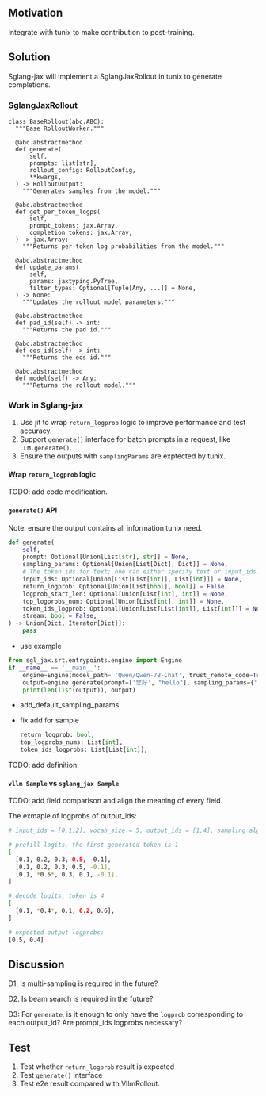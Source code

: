 ## Motivation

Integrate with tunix to make contribution to post-training.

## Solution

Sglang-jax will implement a SglangJaxRollout in tunix to generate completions.

### SglangJaxRollout

```python3
class BaseRollout(abc.ABC):
  """Base RolloutWorker."""

  @abc.abstractmethod
  def generate(
      self,
      prompts: list[str],
      rollout_config: RolloutConfig,
      **kwargs,
  ) -> RolloutOutput:
    """Generates samples from the model."""

  @abc.abstractmethod
  def get_per_token_logps(
      self,
      prompt_tokens: jax.Array,
      completion_tokens: jax.Array,
  ) -> jax.Array:
    """Returns per-token log probabilities from the model."""

  @abc.abstractmethod
  def update_params(
      self,
      params: jaxtyping.PyTree,
      filter_types: Optional[Tuple[Any, ...]] = None,
  ) -> None:
    """Updates the rollout model parameters."""

  @abc.abstractmethod
  def pad_id(self) -> int:
    """Returns the pad id."""

  @abc.abstractmethod
  def eos_id(self) -> int:
    """Returns the eos id."""

  @abc.abstractmethod
  def model(self) -> Any:
    """Returns the rollout model."""
```

### Work in Sglang-jax

1. Use jit to wrap `return_logprob` logic to improve performance and test accuracy.
2. Support `generate()` interface for batch prompts in a request, like `LLM.generate()`.
3. Ensure the outputs with `samplingParams` are exptected by tunix.

#### Wrap `return_logprob` logic

TODO: add code modification.

#### `generate()` API

Note: ensure the output contains all information tunix need.

```python
def generate(
    self,
    prompt: Optional[Union[List[str], str]] = None,
    sampling_params: Optional[Union[List[Dict], Dict]] = None,
    # The token ids for text; one can either specify text or input_ids.
    input_ids: Optional[Union[List[List[int]], List[int]]] = None,
    return_logprob: Optional[Union[List[bool], bool]] = False,
    logprob_start_len: Optional[Union[List[int], int]] = None,
    top_logprobs_num: Optional[Union[List[int], int]] = None,
    token_ids_logprob: Optional[Union[List[List[int]], List[int]]] = None,
    stream: bool = False,
) -> Union[Dict, Iterator[Dict]]:
    pass
```

- use example

```python
from sgl_jax.srt.entrypoints.engine import Engine
if __name__ == '__main__':
    engine=Engine(model_path= 'Qwen/Qwen-7B-Chat', trust_remote_code=True, dist_init_addr='0.0.0.0:10011', nnodes=1 , tp_size=4, device='tpu' ,random_seed=3, node_rank=0, mem_fraction_static=0.4, chunked_prefill_size=8192, download_dir='/tmp', dtype='bfloat16', precompile_bs_paddings = [64], max_running_requests = 64, skip_server_warmup=True, attention_backend='fa',precompile_token_paddings=[8192], page_size=64 ,log_requests=True, log_requests_level=3)
    output=engine.generate(prompt=['您好', "hello"], sampling_params={"n",2, "temperature": 0.7}, return_logprob=True)
    print(len(list(output)), output)
```

- add_default_sampling_params

- fix add for sample

  ```python
  return_logprob: bool,
  top_logprobs_nums: List[int],
  token_ids_logprobs: List[List[int]],
  ```

TODO: add definition.

#### `vllm Sample` vs `sglang_jax Sample`

TODO: add field comparison and align the meaning of every field.

The exmaple of logprobs of output_ids:
```bash
# input_ids = [0,1,2], vocab_size = 5, output_ids = [1,4], sampling algorithm = greedy

# prefill logits, the first generated token is 1
[
  [0.1, 0.2, 0.3, 0.5, -0.1],
  [0.1, 0.2, 0.3, 0.5, -0.1],
  [0.1, *0.5*, 0.3, 0.1, -0.1],
]

# decode logits, token is 4
[
  [0.1, *0.4*, 0.1, 0.2, 0.6],
]

# expected output logprobs:
[0.5, 0.4]
```


## Discussion

D1. Is multi-sampling is required in the future?

D2. Is beam search is required in the future?

D3: For `generate`, is it enough to only have the `logprob` corresponding to each output_id? Are prompt_ids logprobs necessary?

## Test

1. Test whether `return_logprob` result is expected
2. Test `generate()` interface
3. Test e2e result compared with VllmRollout.
